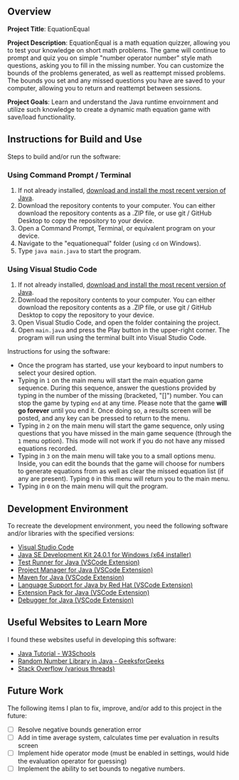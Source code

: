 ## Overview

**Project Title**: EquationEqual

**Project Description**: EquationEqual is a math equation quizzer, allowing you to test your knowledge on short math problems. The game will continue to prompt and quiz you on simple "number operator number" style math questions, asking you to fill in the missing number. You can customize the bounds of the problems generated, as well as reattempt missed problems. The bounds you set and any missed questions you have are saved to your computer, allowing you to return and reattempt between sessions.

**Project Goals**: Learn and understand the Java runtime envoirnment and utilize such knowledge to create a dynamic math equation game with save/load functionality.

## Instructions for Build and Use

Steps to build and/or run the software:

### Using Command Prompt / Terminal
1. If not already installed, [download and install the most recent version of Java](https://www.java.com/en/download/windows_manual.jsp).
2. Download the repository contents to your computer. You can either download the repository contents as a .ZIP file, or use git / GitHub Desktop to copy the repository to your device.
3. Open a Command Prompt, Terminal, or equivalent program on your device.
4. Navigate to the "equationequal" folder (using `cd` on Windows).
5. Type `java main.java` to start the program.

### Using Visual Studio Code
1. If not already installed, [download and install the most recent version of Java](https://www.java.com/en/download/windows_manual.jsp).
2. Download the repository contents to your computer. You can either download the repository contents as a .ZIP file, or use git / GitHub Desktop to copy the repository to your device.
3. Open Visual Studio Code, and open the folder containing the project.
4. Open `main.java` and press the Play button in the upper-right corner. The program will run using the terminal built into Visual Studio Code.

Instructions for using the software:

* Once the program has started, use your keyboard to input numbers to select your desired option. 
* Typing in `1` on the main menu will start the main equation game sequence. During this sequence, answer the questions provided by typing in the number of the missing (bracketed, "[]") number. You can stop the game by typing `end` at any time. Please note that the game **will go forever** until you end it. Once doing so, a results screen will be posted, and any key can be pressed to return to the menu.
* Typing in `2` on the main menu will start the game sequence, only using questions that you have missed in the main game sequence (through the `1` menu option). This mode will not work if you do not have any missed equations recorded.
* Typing in `3` on the main menu will take you to a small options menu. Inside, you can edit the bounds that the game will choose for numbers to generate equations from as well as clear the missed equation list (if any are present). Typing `0` in this menu will return you to the main menu.
* Typing in `0` on the main menu will quit the program.

## Development Environment 

To recreate the development environment, you need the following software and/or libraries with the specified versions:

* [Visual Studio Code](https://code.visualstudio.com/)
* [Java SE Development Kit 24.0.1 for Windows (x64 installer)](https://www.oracle.com/java/technologies/downloads/?er=221886#jdk24-windows)
* [Test Runner for Java (VSCode Extension)](https://marketplace.visualstudio.com/items/?itemName=vscjava.vscode-java-test)
* [Project Manager for Java (VSCode Extension)](https://marketplace.visualstudio.com/items/?itemName=vscjava.vscode-java-dependency)
* [Maven for Java (VSCode Extension)](https://marketplace.visualstudio.com/items/?itemName=vscjava.vscode-maven)
* [Language Support for Java by Red Hat (VSCode Extension)](https://marketplace.visualstudio.com/items/?itemName=redhat.java)
* [Extension Pack for Java (VSCode Extension)](https://marketplace.visualstudio.com/items/?itemName=vscjava.vscode-java-pack) 
* [Debugger for Java (VSCode Extension)](https://marketplace.visualstudio.com/items/?itemName=vscjava.vscode-java-debug) 

## Useful Websites to Learn More

I found these websites useful in developing this software:

* [Java Tutorial - W3Schools](https://www.w3schools.com/java/default.asp)
* [Random Number Library in Java - GeeksforGeeks](https://www.geeksforgeeks.org/generating-random-numbers-in-java/)
* [Stack Overflow (various threads)](https://stackoverflow.com/questions)

## Future Work

The following items I plan to fix, improve, and/or add to this project in the future:

* [ ] Resolve negative bounds generation error
* [ ] Add in time average system, calculates time per evaluation in results screen
* [ ] Implement hide operator mode (must be enabled in settings, would hide the evaluation operator for guessing)
* [ ] Implement the ability to set bounds to negative numbers.